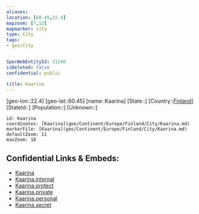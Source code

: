 ```yaml
---
aliases: 
location: [60.45,22.4]
mapzoom: [7,12] 
mapmarker: city 
type: City
tags:
- geo/City


SpocWebEntityId: 31240
isDeleted: false
confidential: public

title: Kaarina
---
```

[geo-lon::22.4]
[geo-lat::60.45]
[name::Kaarina]
[State::]
[Country::[Finland](geo/Continent/Europe/Finland.md)]
[StateId::]
[Population::]
[Unknown::]


```leaflet
id: Kaarina
coordinates: [Kaarina](geo/Continent/Europe/Finland/City/Kaarina.md)
markerFile: [Kaarina](geo/Continent/Europe/Finland/City/Kaarina.md)
defaultZoom: 11 
maxZoom: 18
```


## Confidential Links & Embeds: 
- [Kaarina](../../../../../../_public/geo/Continent/Europe/Finland/City/Kaarina.md) 
- [Kaarina.internal](../../../../../../_internal/geo/Continent/Europe/Finland/City/Kaarina.internal.md) 
- [Kaarina.protect](../../../../../../_protect/geo/Continent/Europe/Finland/City/Kaarina.protect.md) 
- [Kaarina.private](../../../../../../_private/geo/Continent/Europe/Finland/City/Kaarina.private.md) 
- [Kaarina.personal](../../../../../../_personal/geo/Continent/Europe/Finland/City/Kaarina.personal.md) 
- [Kaarina.secret](../../../../../../_secret/geo/Continent/Europe/Finland/City/Kaarina.secret.md) 

